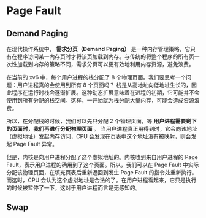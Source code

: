 # Page Fault

## Demand Paging

在现代操作系统中， **需求分页（Demand Paging）** 是一种内存管理策略，它只有在程序访问某一内存页时才将该页加载到内存。与传统的将整个程序的所有页一次性加载到内存的策略不同，需求分页可以更有效地利用内存资源，避免浪费。

在当前的 xv6 中，每个用户进程的栈分配了 8 个物理页面。我们要思考一个问题：用户进程真的会使用到所有 8 个页面吗？
栈是从高地址向低地址生长的，因此程序在运行时栈会逐渐扩展。这种动态扩展意味着在进程的初期，它可能并不会使用到所有分配的栈空间。这样，一开始就为栈分配大量内存，可能会造成资源浪费。

所以，在分配栈的时候，我们可以先只分配 2 个物理页面，等 **用户进程需要剩下的页面时，我们再进行分配物理页面** 。
当用户进程真正用得到时，它会向该地址（虚拟地址）发起内存访问，CPU 会发现在页表中这个地址没有被映射，则会发起 Page Fault 异常。

但是，内核是向用户进程分配了这个虚拟地址的。内核收到来自用户进程的 Page Fault，表示用户进程的确用到了这个页面。所以，我们可以在 Page Fault 中实际分配该物理页面，在填充页表后重新返回到发生 Page Fault 的指令处重新执行。而这时，CPU 会认为这个虚拟地址是合法的了。在用户进程看起来，它只是执行的时候被暂停了一下，这对于用户进程而言是无感知的。

## Swap

